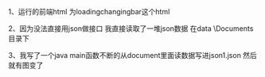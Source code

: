1、运行的前端html 为loadingchangingbar这个html

2、因为没法直接用json做接口 我直接读取了一堆json数据 在data \Documents目录下

3、我写了一个java main函数不断的从document里面读数据写进json1.json 然后就有图变了

